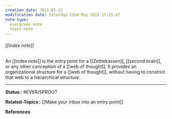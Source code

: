 ```yaml
---
creation date: 2021-05-22
modification date: Saturday 22nd May 2021 17:25:47
note-type: 
  evergreen-note
  topic-note
---
```


###### [[index note]]

An [[index note]] is the entry point for a [[Zettlekassen]], [[second brain]], or any other conception of a [[web of thought]]. It provides an organizational structure for a [[web of thought]], without having to constrict that web to a hierarchical structure.


---

**Status**:: #EVER/SPROUT 

**Related-Topics**:: [[Make your inbox into an entry point]]
	
**References**